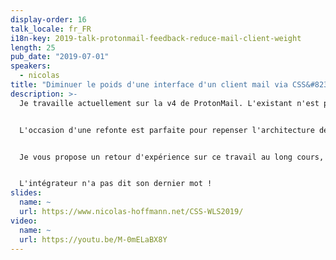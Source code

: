 ```yaml
---
display-order: 16
talk_locale: fr_FR
i18n-key: 2019-talk-protonmail-feedback-reduce-mail-client-weight
length: 25
pub_date: "2019-07-01"
speakers:
  - nicolas
title: "Diminuer le poids d'une interface d'un client mail via CSS&#8239;/&#8239;SVG"
description: >-
  Je travaille actuellement sur la v4 de ProtonMail. L'existant n'est pas toujours facile à manœuvrer : une inévitable dette technique (et donc de performance), des CSS lourdes, un manque d'uniformité, etc.


  L'occasion d'une refonte est parfaite pour repenser l'architecture des CSS et prendre les bonnes décisions pour préparer la performance future : les gains substantiels se préparent au long cours, des choix qui peuvent sembler anecdotiques se révèlent très efficaces quand on doit "scaler" et penser internationalisation.


  Je vous propose un retour d'expérience sur ce travail au long cours, des astuces notamment avec SVG (les requêtes les plus performantes sont celles... que l'on ne fait pas :) ), et principalement une manière d'architecturer CSS qui permet d'en réduire drastiquement le poids. Et donc d'envisager sereinement des notions sympathiques comme le budget de performance, les critical CSS, etc.


  L'intégrateur n'a pas dit son dernier mot !
slides:
  name: ~
  url: https://www.nicolas-hoffmann.net/CSS-WLS2019/
video:
  name: ~
  url: https://youtu.be/M-0mELaBX8Y
---
```

